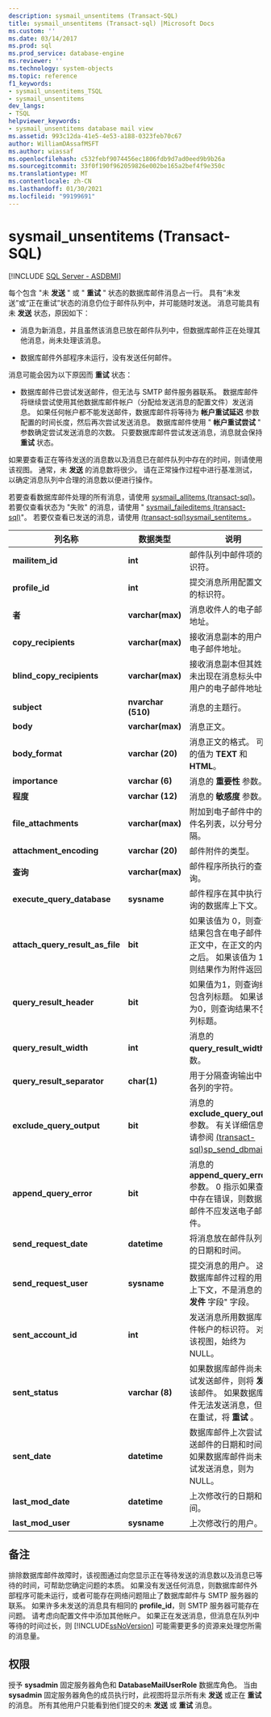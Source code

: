 ```yaml
---
description: sysmail_unsentitems (Transact-SQL)
title: sysmail_unsentitems (Transact-sql) |Microsoft Docs
ms.custom: ''
ms.date: 03/14/2017
ms.prod: sql
ms.prod_service: database-engine
ms.reviewer: ''
ms.technology: system-objects
ms.topic: reference
f1_keywords:
- sysmail_unsentitems_TSQL
- sysmail_unsentitems
dev_langs:
- TSQL
helpviewer_keywords:
- sysmail_unsentitems database mail view
ms.assetid: 993c12da-41e5-4e53-a188-0323feb70c67
author: WilliamDAssafMSFT
ms.author: wiassaf
ms.openlocfilehash: c532febf9074456ec1806fdb9d7ad0eed9b9b26a
ms.sourcegitcommit: 33f0f190f962059826e002be165a2bef4f9e350c
ms.translationtype: MT
ms.contentlocale: zh-CN
ms.lasthandoff: 01/30/2021
ms.locfileid: "99199691"
---
```

# <a name="sysmail_unsentitems-transact-sql"></a>sysmail_unsentitems (Transact-SQL)
[!INCLUDE [SQL Server - ASDBMI](../../includes/applies-to-version/sql-asdbmi.md)]

  每个包含 "未 **发送** " 或 " **重试** " 状态的数据库邮件消息占一行。 具有“未发送”或“正在重试”状态的消息仍位于邮件队列中，并可能随时发送。 消息可能具有未 **发送** 状态，原因如下：  
  
-   消息为新消息，并且虽然该消息已放在邮件队列中，但数据库邮件正在处理其他消息，尚未处理该消息。  
  
-   数据库邮件外部程序未运行，没有发送任何邮件。  
  
 消息可能会因为以下原因而 **重试** 状态：  
  
-   数据库邮件已尝试发送邮件，但无法与 SMTP 邮件服务器联系。 数据库邮件将继续尝试使用其他数据库邮件帐户（分配给发送消息的配置文件）发送消息。 如果任何帐户都不能发送邮件，数据库邮件将等待为 **帐户重试延迟** 参数配置的时间长度，然后再次尝试发送消息。 数据库邮件使用 " **帐户重试尝试** " 参数确定尝试发送消息的次数。 只要数据库邮件尝试发送消息，消息就会保持 **重试** 状态。  
  
 如果要查看正在等待发送的消息数以及消息已在邮件队列中存在的时间，则请使用该视图。 通常，未 **发送** 的消息数将很少。 请在正常操作过程中进行基准测试，以确定消息队列中合理的消息数以便进行操作。  
  
 若要查看数据库邮件处理的所有消息，请使用 [sysmail_allitems &#40;transact-sql&#41;](../../relational-databases/system-catalog-views/sysmail-allitems-transact-sql.md)。 若要仅查看状态为 "失败" 的消息，请使用 " [sysmail_faileditems &#40;transact-sql&#41;](../../relational-databases/system-catalog-views/sysmail-faileditems-transact-sql.md)"。 若要仅查看已发送的消息，请使用 [&#40;transact-sql&#41;sysmail_sentitems ](../../relational-databases/system-catalog-views/sysmail-sentitems-transact-sql.md)。  
  
|列名称|数据类型|说明|  
|-----------------|---------------|-----------------|  
|**mailitem_id**|**int**|邮件队列中邮件项的标识符。|  
|**profile_id**|**int**|提交消息所用配置文件的标识符。|  
|**者**|**varchar(max)**|消息收件人的电子邮件地址。|  
|**copy_recipients**|**varchar(max)**|接收消息副本的用户的电子邮件地址。|  
|**blind_copy_recipients**|**varchar(max)**|接收消息副本但其姓名未出现在消息标头中的用户的电子邮件地址。|  
|**subject**|**nvarchar (510)**|消息的主题行。|  
|**body**|**varchar(max)**|消息正文。|  
|**body_format**|**varchar (20)**|消息正文的格式。 可能的值为 **TEXT** 和 **HTML**。|  
|**importance**|**varchar (6)**|消息的 **重要性** 参数。|  
|**程度**|**varchar (12)**|消息的 **敏感度** 参数。|  
|**file_attachments**|**varchar(max)**|附加到电子邮件中的文件名列表，以分号分隔。|  
|**attachment_encoding**|**varchar (20)**|邮件附件的类型。|  
|**查询**|**varchar(max)**|邮件程序所执行的查询。|  
|**execute_query_database**|**sysname**|邮件程序在其中执行查询的数据库上下文。|  
|**attach_query_result_as_file**|**bit**|如果该值为 0，则查询结果包含在电子邮件的正文中，在正文的内容之后。 如果该值为 1，则结果作为附件返回。|  
|**query_result_header**|**bit**|如果值为1，则查询结果包含列标题。 如果该值为0，则查询结果不包括列标题。|  
|**query_result_width**|**int**|消息的 **query_result_width** 参数。|  
|**query_result_separator**|**char(1)**|用于分隔查询输出中的各列的字符。|  
|**exclude_query_output**|**bit**|消息的 **exclude_query_output** 参数。 有关详细信息，请参阅 [&#40;transact-sql&#41;sp_send_dbmail ](../../relational-databases/system-stored-procedures/sp-send-dbmail-transact-sql.md)。|  
|**append_query_error**|**bit**|消息的 **append_query_error** 参数。 0 指示如果查询中存在错误，则数据库邮件不应发送电子邮件。|  
|**send_request_date**|**datetime**|将消息放在邮件队列中的日期和时间。|  
|**send_request_user**|**sysname**|提交消息的用户。 这是数据库邮件过程的用户上下文，不是消息的 " **发件** 字段" 字段。|  
|**sent_account_id**|**int**|发送消息所用数据库邮件帐户的标识符。 对于该视图，始终为 NULL。|  
|**sent_status**|**varchar (8)**|如果数据库邮件尚未尝试发送邮件，则将 **发送** 该邮件。 如果数据库邮件无法发送消息，但正在重试，将 **重试** 。|  
|**sent_date**|**datetime**|数据库邮件上次尝试发送邮件的日期和时间。 如果数据库邮件尚未尝试发送消息，则为 NULL。|  
|**last_mod_date**|**datetime**|上次修改行的日期和时间。|  
|**last_mod_user**|**sysname**|上次修改行的用户。|  
  
## <a name="remarks"></a>备注  
 排除数据库邮件故障时，该视图通过向您显示正在等待发送的消息数以及消息已等待的时间，可帮助您确定问题的本质。 如果没有发送任何消息，则数据库邮件外部程序可能未运行，或者可能存在网络问题阻止了数据库邮件与 SMTP 服务器的联系。 如果许多未发送的消息具有相同的 **profile_id**，则 SMTP 服务器可能存在问题。 请考虑向配置文件中添加其他帐户。 如果正在发送消息，但消息在队列中等待的时间过长，则 [!INCLUDE[ssNoVersion](../../includes/ssnoversion-md.md)] 可能需要更多的资源来处理您所需的消息量。  
  
## <a name="permissions"></a>权限  
 授予 **sysadmin** 固定服务器角色和 **DatabaseMailUserRole** 数据库角色。 当由 **sysadmin** 固定服务器角色的成员执行时，此视图将显示所有未 **发送** 或正在 **重试** 的消息。 所有其他用户只能看到他们提交的未 **发送** 或 **重试** 消息。  
  
  
